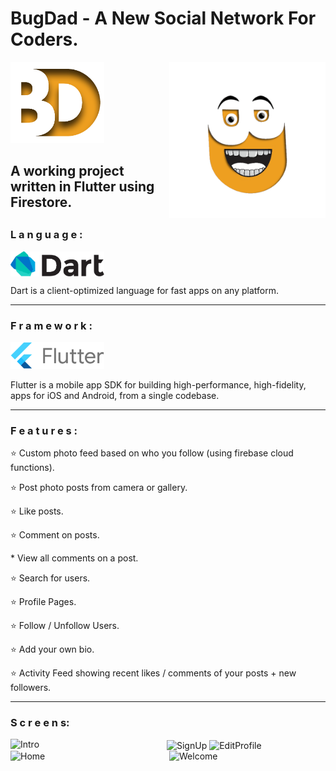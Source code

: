 # BugDad - A New Social Network For Coders.
<img src = "https://github.com/AchchuthaRengan/BugDad/blob/master/one.png" width = "150">
<img src="https://github.com/AchchuthaRengan/BugDad/blob/master/GIFS/bugdadnew.gif" align = "right" width="250" alt = "Dart">
<h2>A working project written in Flutter using Firestore.<h2>
<h3>L a n g u a g e :</h3>
<img src="https://github.com/AchchuthaRengan/BugDad/blob/master/dart.png" align = "center" width="150" alt = "Dart">
<p>Dart is a client-optimized language for fast apps on any platform.</p>
   <hr/>
<h3>F r a m e w o r k :</h3>
<img src="https://github.com/AchchuthaRengan/BugDad/blob/master/flutter-lockup-c13da9c9303e26b8d5fc208d2a1fa20c1ef47eb021ecadf27046dea04c0cebf6.png"  width="150" alt = "Flutter">
<p>Flutter is a mobile app SDK for building high-performance, high-fidelity, apps for iOS and Android, from a single codebase.</p>
   <hr/>
<h3>F e a t u r e s :</h3>
  <p>⭐ Custom photo feed based on who you follow (using firebase cloud functions).</p>
  <p>⭐ Post photo posts from camera or gallery.</p>
  <p>⭐ Like posts.</p>
  <p>⭐ Comment on posts.</p><p>* View all comments on a post.</p>
  <p>⭐ Search for users.</p>
  <p>⭐ Profile Pages.</p>
  <p>⭐ Follow / Unfollow Users.</p>
  <p>⭐ Add your own bio.</p>
  <p>⭐ Activity Feed showing recent likes / comments of your posts + new followers.</p>
  <hr/>
   <p>
   <h3>S c r e e n s: </h3>
   
  <img src="https://github.com/AchchuthaRengan/BugDad/blob/master/GIFS/Intro.gif" align="left" width="250" alt = "Intro">
   
   <img src="https://github.com/AchchuthaRengan/BugDad/blob/master/GIFS/SignUp.gif" align="center"  width="250" alt = "SignUp">
  
   <img src="https://github.com/AchchuthaRengan/BugDad/blob/master/GIFS/Welcome.gif" align="right"  width="250" alt = "Welcome">
   
   <img src="https://github.com/AchchuthaRengan/BugDad/blob/master/GIFS/Home.gif" align="left"  width="250" alt = "Home">
    
   <img src="https://github.com/AchchuthaRengan/BugDad/blob/master/GIFS/Editprofile.gif" align="center" width="250" alt = "EditProfile">
   </p>
   
